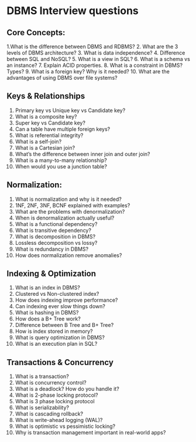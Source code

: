# DBMS Interview questions

## Core Concepts:
1.What is the difference between DBMS and RDBMS?
2. What are the 3 levels of DBMS architecture?
3. What is data independence?
4. Difference between SQL and NoSQL?
5. What is a view in SQL?
6. What is a schema vs an instance?
7. Explain ACID properties.
8. What is a constraint in DBMS? Types?
9. What is a foreign key? Why is it needed?
10. What are the advantages of using DBMS over file systems?

## Keys & Relationships

1. Primary key vs Unique key vs Candidate key?
2. What is a composite key?
3. Super key vs Candidate key?
4. Can a table have multiple foreign keys?
5. What is referential integrity?
6. What is a self-join?
7. What is a Cartesian join?
8. What’s the difference between inner join and outer join?
9. What is a many-to-many relationship?
10. When would you use a junction table?

## Normalization:

1. What is normalization and why is it needed?
2. 1NF, 2NF, 3NF, BCNF explained with examples?
3. What are the problems with denormalization?
4. When is denormalization actually useful?
5. What is a functional dependency?
6. What is transitive dependency?
7. What is decomposition in DBMS?
8. Lossless decomposition vs lossy?
9. What is redundancy in DBMS?
10. How does normalization remove anomalies?

## Indexing & Optimization

1. What is an index in DBMS?
2. Clustered vs Non-clustered index?
3. How does indexing improve performance?
4. Can indexing ever slow things down?
5. What is hashing in DBMS?
6. How does a B+ Tree work?
7. Difference between B Tree and B+ Tree?
8. How is index stored in memory?
9. What is query optimization in DBMS?
10. What is an execution plan in SQL?

## Transactions & Concurrency

1. What is a transaction?
2. What is concurrency control?
3. What is a deadlock? How do you handle it?
4. What is 2-phase locking protocol?
5. What is 3 phase locking protocol
6. What is serializability?
7. What is cascading rollback?
8. What is write-ahead logging (WAL)?
9. What is optimistic vs pessimistic locking?
10. Why is transaction management important in real-world apps?

